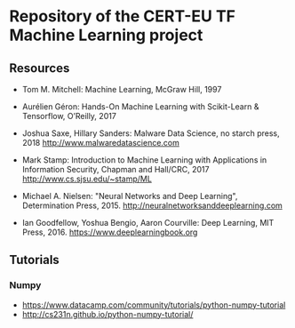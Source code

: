 # Repository of the CERT-EU TF Machine Learning project
## Resources

* Tom M. Mitchell: Machine Learning, McGraw Hill, 1997
* Aurélien Géron: Hands-On Machine Learning with Scikit-Learn & Tensorflow, O’Reilly, 2017

* Joshua Saxe, Hillary Sanders: Malware Data Science, no starch press, 2018
http://www.malwaredatascience.com

* Mark Stamp: Introduction to Machine Learning with Applications in Information Security, Chapman and Hall/CRC,  2017 http://www.cs.sjsu.edu/~stamp/ML

* Michael A. Nielsen: "Neural Networks and Deep Learning", Determination Press, 2015. http://neuralnetworksanddeeplearning.com

* Ian Goodfellow, Yoshua Bengio, Aaron Courville: Deep Learning, MIT Press, 2016. https://www.deeplearningbook.org


## Tutorials

### Numpy

* https://www.datacamp.com/community/tutorials/python-numpy-tutorial
* http://cs231n.github.io/python-numpy-tutorial/
